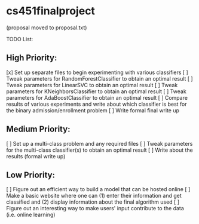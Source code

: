 cs451finalproject
=================

(proposal moved to proposal.txt)

TODO List:

High Priority:
--------------
[x] Set up separate files to begin experimenting with various classifiers
[ ] Tweak parameters for RandomForestClassifier to obtain an optimal result
[ ] Tweak parameters for LinearSVC to obtain an optimal result
[ ] Tweak parameters for KNeighborsClassifier to obtain an optimal result
[ ] Tweak parameters for AdaBoostClassifier to obtain an optimal result
[ ] Compare results of various experiments and write about which classifier is best for the binary admission/enrollment problem
[ ] Write formal final write up

Medium Priority:
----------------
[ ] Set up a multi-class problem and any required files
[ ] Tweak parameters for the multi-class classifier(s) to obtain an optimal result
[ ] Write about the results (formal write up)

Low Priority:
-------------
[ ] Figure out an efficient way to build a model that can be hosted online
[ ] Make a basic website where one can (1) enter their information and get classified and (2) display information about the final algorithm used
[ ] Figure out an interesting way to make users' input contribute to the data (i.e. online learning)